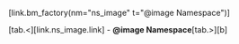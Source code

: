 [link.bm_factory(nm="ns_image" t="@image Namespace")]

[tab.<][link.ns_image.link] - **@image Namespace**[tab.>][b]
